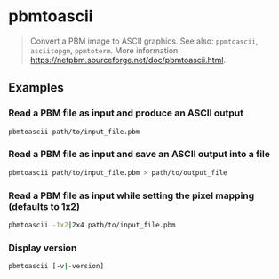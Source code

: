 # pbmtoascii

> Convert a PBM image to ASCII graphics. See also: `ppmtoascii`, `asciitopgm`, `ppmtoterm`. More information: <https://netpbm.sourceforge.net/doc/pbmtoascii.html>.

## Examples

### Read a PBM file as input and produce an ASCII output

```bash
pbmtoascii path/to/input_file.pbm
```

### Read a PBM file as input and save an ASCII output into a file

```bash
pbmtoascii path/to/input_file.pbm > path/to/output_file
```

### Read a PBM file as input while setting the pixel mapping (defaults to 1x2)

```bash
pbmtoascii -1x2|2x4 path/to/input_file.pbm
```

### Display version

```bash
pbmtoascii [-v|-version]
```
